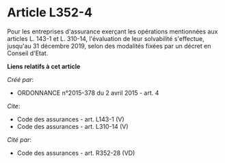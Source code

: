 # Article L352-4

Pour les entreprises d'assurance exerçant les opérations mentionnées aux articles L. 143-1 et L. 310-14, l'évaluation de leur
solvabilité s'effectue, jusqu'au 31 décembre 2019, selon des modalités fixées par un décret en Conseil d'Etat.

**Liens relatifs à cet article**

_Créé par_:

  - ORDONNANCE n°2015-378 du 2 avril 2015 - art. 4

_Cite_:

  - Code des assurances - art. L143-1 (V)
  - Code des assurances - art. L310-14 (V)

_Cité par_:

  - Code des assurances - art. R352-28 (VD)
